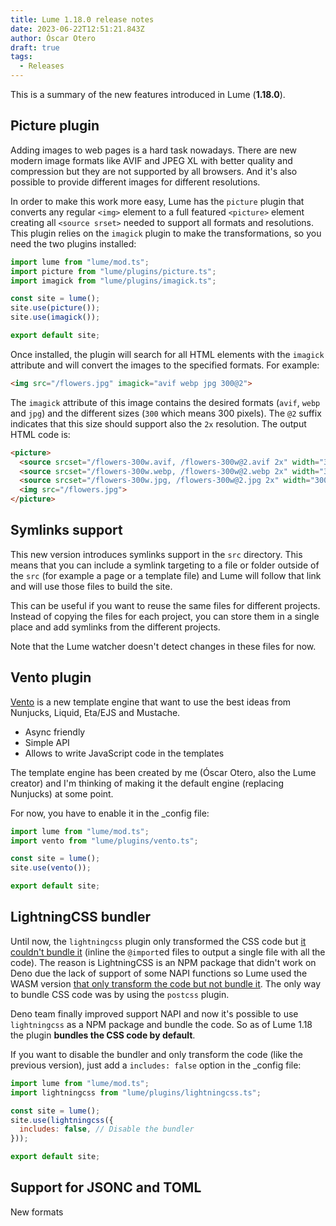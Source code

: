 ```yaml
---
title: Lume 1.18.0 release notes
date: 2023-06-22T12:51:21.843Z
author: Óscar Otero
draft: true
tags:
  - Releases
---
```


This is a summary of the new features introduced in Lume (**1.18.0**).

<!-- more -->

## Picture plugin

Adding images to web pages is a hard task nowadays. There are new modern image
formats like AVIF and JPEG XL with better quality and compression but they are
not supported by all browsers. And it's also possible to provide different
images for different resolutions.

In order to make this work more easy, Lume has the `picture` plugin that
converts any regular `<img>` element to a full featured `<picture>` element
creating all `<source srset>` needed to support all formats and resolutions.
This plugin relies on the `imagick` plugin to make the transformations, so you
need the two plugins installed:

```ts
import lume from "lume/mod.ts";
import picture from "lume/plugins/picture.ts";
import imagick from "lume/plugins/imagick.ts";

const site = lume();
site.use(picture());
site.use(imagick());

export default site;
```

Once installed, the plugin will search for all HTML elements with the `imagick`
attribute and will convert the images to the specified formats. For example:

```html
<img src="/flowers.jpg" imagick="avif webp jpg 300@2">
```

The `imagick` attribute of this image contains the desired formats (`avif`,
`webp` and `jpg`) and the different sizes (`300` which means 300 pixels). The
`@2` suffix indicates that this size should support also the `2x` resolution.
The output HTML code is:

```html
<picture>
  <source srcset="/flowers-300w.avif, /flowers-300w@2.avif 2x" width="300" type="image/avif">
  <source srcset="/flowers-300w.webp, /flowers-300w@2.webp 2x" width="300" type="image/webp">
  <source srcset="/flowers-300w.jpg, /flowers-300w@2.jpg 2x" width="300" type="image/jpeg">
  <img src="/flowers.jpg">
</picture>
```

## Symlinks support

This new version introduces symlinks support in the `src` directory. This means
that you can include a symlink targeting to a file or folder outside of the
`src` (for example a page or a template file) and Lume will follow that link and
will use those files to build the site.

This can be useful if you want to reuse the same files for different projects.
Instead of copying the files for each project, you can store them in a single
place and add symlinks from the different projects.

Note that the Lume watcher doesn't detect changes in these files for now.

## Vento plugin

[Vento](https://github.com/oscarotero/vento) is a new template engine that want
to use the best ideas from Nunjucks, Liquid, Eta/EJS and Mustache.

- Async friendly
- Simple API
- Allows to write JavaScript code in the templates

The template engine has been created by me (Óscar Otero, also the Lume creator)
and I'm thinking of making it the default engine (replacing Nunjucks) at some
point.

For now, you have to enable it in the _config file:

```js
import lume from "lume/mod.ts";
import vento from "lume/plugins/vento.ts";

const site = lume();
site.use(vento());

export default site;
```

## LightningCSS bundler

Until now, the `lightningcss` plugin only transformed the CSS code but
[it couldn't bundle it](https://github.com/lumeland/lume/issues/273) (inline the
`@import`ed files to output a single file with all the code). The reason is
LightningCSS is an NPM package that didn't work on Deno due the lack of support
of some NAPI functions so Lume used the WASM version
[that only transform the code but not bundle it](https://github.com/parcel-bundler/lightningcss/issues/277).
The only way to bundle CSS code was by using the `postcss` plugin.

Deno team finally improved support NAPI and now it's possible to use
`lightningcss` as a NPM package and bundle the code. So as of Lume 1.18 the
plugin **bundles the CSS code by default**.

If you want to disable the bundler and only transform the code (like the
previous version), just add a `includes: false` option in the _config file:

```js
import lume from "lume/mod.ts";
import lightningcss from "lume/plugins/lightningcss.ts";

const site = lume();
site.use(lightningcss({
  includes: false, // Disable the bundler
}));

export default site;
```

## Support for JSONC and TOML

New formats
